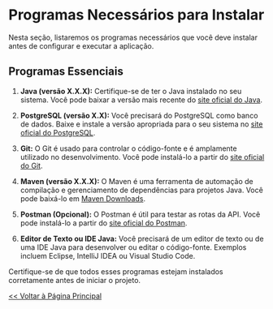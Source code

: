 # Programas Necessários para Instalar

Nesta seção, listaremos os programas necessários que você deve instalar antes de configurar e executar a aplicação.

## Programas Essenciais

1. **Java (versão X.X.X):** Certifique-se de ter o Java instalado no seu sistema. Você pode baixar a versão mais recente do [site oficial do Java](https://www.oracle.com/java/technologies/javase-downloads.html).

2. **PostgreSQL (versão X.X):** Você precisará do PostgreSQL como banco de dados. Baixe e instale a versão apropriada para o seu sistema no [site oficial do PostgreSQL](https://www.postgresql.org/download/).

3. **Git:** O Git é usado para controlar o código-fonte e é amplamente utilizado no desenvolvimento. Você pode instalá-lo a partir do [site oficial do Git](https://git-scm.com/downloads).

4. **Maven (versão X.X.X):** O Maven é uma ferramenta de automação de compilação e gerenciamento de dependências para projetos Java. Você pode baixá-lo em [Maven Downloads](https://maven.apache.org/download.cgi).

5. **Postman (Opcional):** O Postman é útil para testar as rotas da API. Você pode instalá-lo a partir do [site oficial do Postman](https://www.postman.com/downloads/).

6. **Editor de Texto ou IDE Java:** Você precisará de um editor de texto ou de uma IDE Java para desenvolver ou editar o código-fonte. Exemplos incluem Eclipse, IntelliJ IDEA ou Visual Studio Code.

Certifique-se de que todos esses programas estejam instalados corretamente antes de iniciar o projeto.

[<< Voltar à Página Principal](../README.md)

